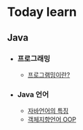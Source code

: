# Today learn

 ## Java

-  ### 프로그래밍
   - [프로그램밍이란?](https://github.com/kkang4913/learn/blob/master/programming%20language/Programming.md)
- ### Java 언어
   - [자바언어의 특징](https://github.com/kkang4913/learn/blob/master/Java/java.md)
   - [객체지향언어 OOP](https://github.com/kkang4913/learn/tree/master/Object-oriented)